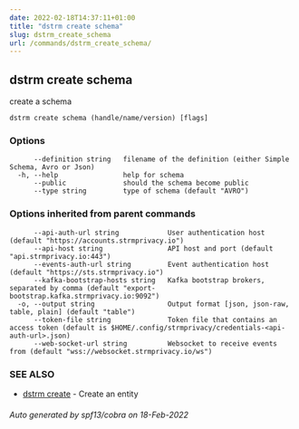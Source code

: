 ```yaml
---
date: 2022-02-18T14:37:11+01:00
title: "dstrm create schema"
slug: dstrm_create_schema
url: /commands/dstrm_create_schema/
---
```

## dstrm create schema

create a schema

```
dstrm create schema (handle/name/version) [flags]
```

### Options

```
      --definition string   filename of the definition (either Simple Schema, Avro or Json)
  -h, --help                help for schema
      --public              should the schema become public
      --type string         type of schema (default "AVRO")
```

### Options inherited from parent commands

```
      --api-auth-url string            User authentication host (default "https://accounts.strmprivacy.io")
      --api-host string                API host and port (default "api.strmprivacy.io:443")
      --events-auth-url string         Event authentication host (default "https://sts.strmprivacy.io")
      --kafka-bootstrap-hosts string   Kafka bootstrap brokers, separated by comma (default "export-bootstrap.kafka.strmprivacy.io:9092")
  -o, --output string                  Output format [json, json-raw, table, plain] (default "table")
      --token-file string              Token file that contains an access token (default is $HOME/.config/strmprivacy/credentials-<api-auth-url>.json)
      --web-socket-url string          Websocket to receive events from (default "wss://websocket.strmprivacy.io/ws")
```

### SEE ALSO

* [dstrm create](dstrm_create.md)	 - Create an entity

###### Auto generated by spf13/cobra on 18-Feb-2022
